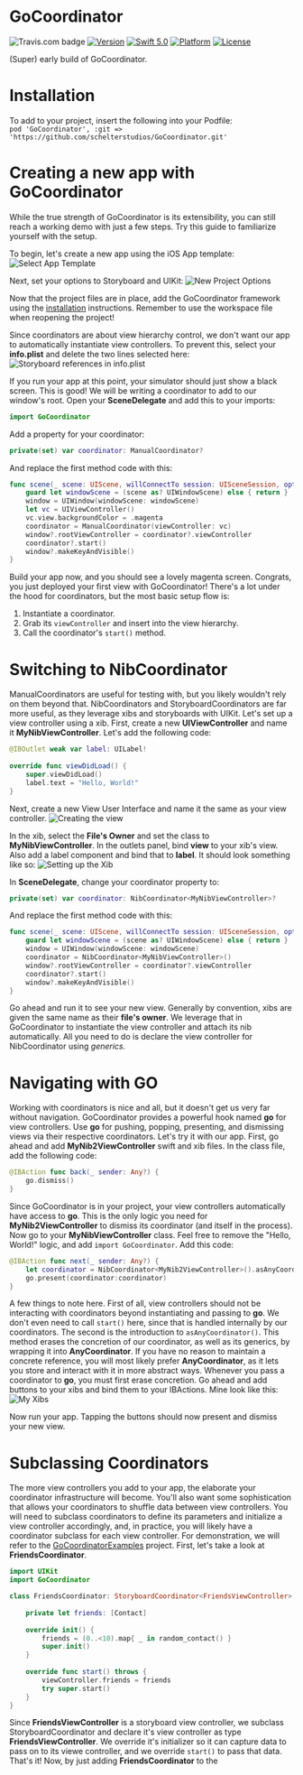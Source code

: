 # GoCoordinator
![Travis.com badge](https://travis-ci.org/schelterstudios/GoCoordinator.svg?branch=master)
[![Version](https://img.shields.io/cocoapods/v/GoCoordinator.svg?style=flat)](http://cocoapods.org/pods/GoCoordinator)
[![Swift 5.0](https://img.shields.io/badge/Swift-5.0-orange.svg?style=flat)](https://swift.org/)
[![Platform](https://img.shields.io/cocoapods/p/GoCoordinator.svg?style=flat)](http://cocoapods.org/pods/GoCoordinator)
[![License](https://img.shields.io/cocoapods/l/GoCoordinator.svg?style=flat)](http://cocoapods.org/pods/GoCoordinator)

(Super) early build of GoCoordinator.

# Installation
 To add to your project, insert the following into your Podfile:  
`pod 'GoCoordinator', :git => 'https://github.com/schelterstudios/GoCoordinator.git'`

# Creating a new app with GoCoordinator
While the true strength of GoCoordinator is its extensibility, you can still reach a working demo with just a few steps. Try this guide to familiarize yourself with the setup.

To begin, let's create a new app using the iOS App template:
![Select App Template](https://github.com/schelterstudios/GoCoordinator/blob/master/images/setup1.png)

Next, set your options to Storyboard and UIKit:
![New Project Options](https://github.com/schelterstudios/GoCoordinator/blob/master/images/setup2.png)

Now that the project files are in place, add the GoCoordinator framework using the [installation](https://github.com/schelterstudios/GoCoordinator/blob/intro-documentation/README.md#installation) instructions. Remember to use the workspace file when reopening the project!

Since coordinators are about view hierarchy control, we don't want our app to automatically instantiate view controllers. To prevent this, select your **info.plist** and delete the two lines selected here:
![Storyboard references in info.plist](https://github.com/schelterstudios/GoCoordinator/blob/master/images/setup3.png)

If you run your app at this point, your simulator should just show a black screen. This is good! We will be writing a coordinator to add to our window's root.
Open your **SceneDelegate** and add this to your imports:
```swift
import GoCoordinator
```
Add a property for your coordinator:
```swift
private(set) var coordinator: ManualCoordinator?
```
And replace the first method code with this:
```swift
func scene(_ scene: UIScene, willConnectTo session: UISceneSession, options connectionOptions: UIScene.ConnectionOptions) {
    guard let windowScene = (scene as? UIWindowScene) else { return }
    window = UIWindow(windowScene: windowScene)
    let vc = UIViewController()
    vc.view.backgroundColor = .magenta
    coordinator = ManualCoordinator(viewController: vc)
    window?.rootViewController = coordinator?.viewController
    coordinator?.start()
    window?.makeKeyAndVisible()
}
```
Build your app now, and you should see a lovely magenta screen. Congrats, you just deployed your first view with GoCoordinator! There's a lot under the hood for coordinators, but the most basic setup flow is:
1. Instantiate a coordinator.
2. Grab its `viewController` and insert into the view hierarchy.
3. Call the coordinator's `start()` method.

# Switching to NibCoordinator
ManualCoordinators are useful for testing with, but you likely wouldn't rely on them beyond that. NibCoordinators and StoryboardCoordinators are far more useful, as they leverage xibs and storyboards with UIKit. Let's set up a view controller using a xib. First, create a new **UIViewController** and name it **MyNibViewController**. Let's add the following code:
```swift
@IBOutlet weak var label: UILabel!
    
override func viewDidLoad() {
    super.viewDidLoad()
    label.text = "Hello, World!"
}
```
Next, create a new View User Interface and name it the same as your view controller.
![Creating the view](https://github.com/schelterstudios/GoCoordinator/blob/master/images/nib1.png)

In the xib, select the **File's Owner** and set the class to **MyNibViewController**. In the outlets panel, bind **view** to your xib's view. Also add a label component and bind that to **label**. It should look something like so:
![Setting up the Xib](https://github.com/schelterstudios/GoCoordinator/blob/master/images/nib2.png)

In **SceneDelegate**, change your coordinator property to:
```swift
private(set) var coordinator: NibCoordinator<MyNibViewController>?
```
And replace the first method code with this:
```swift
func scene(_ scene: UIScene, willConnectTo session: UISceneSession, options connectionOptions: UIScene.ConnectionOptions) {
    guard let windowScene = (scene as? UIWindowScene) else { return }
    window = UIWindow(windowScene: windowScene)
    coordinator = NibCoordinator<MyNibViewController>()
    window?.rootViewController = coordinator?.viewController
    coordinator?.start()
    window?.makeKeyAndVisible()
}
```
Go ahead and run it to see your new view. Generally by convention, xibs are given the same name as their **file's owner**. We leverage that in GoCoordinator to instantiate the view controller and attach its nib automatically. All you need to do is declare the view controller for NibCoordinator using *generics.* 

# Navigating with GO
Working with coordinators is nice and all, but it doesn't get us very far without navigation. GoCoordinator provides a powerful hook named **go** for view controllers. Use **go** for pushing, popping, presenting, and dismissing views via their respective coordinators. Let's try it with our app. First, go ahead and add **MyNib2ViewController** swift and xib files. In the class file, add the following code:
```swift
@IBAction func back(_ sender: Any?) {
    go.dismiss()
}
```
Since GoCoordinator is in your project, your view controllers automatically have access to **go**. This is the only logic you need for **MyNib2ViewController** to dismiss its coordinator (and itself in the process). Now go to your **MyNibViewController** class. Feel free to remove the "Hello, World!" logic, and add `import GoCoordinator`. Add this code:
```swift
@IBAction func next(_ sender: Any?) {
    let coordinator = NibCoordinator<MyNib2ViewController>().asAnyCoordinator()
    go.present(coordinator:coordinator)
}
```
A few things to note here. First of all, view controllers should not be interacting with coordinators beyond instantiating and passing to **go**. We don't even need to call `start()` here, since that is handled internally by our coordinators. The second is the introduction to `asAnyCoordinator()`. This method erases the concretion of our coordinator, as well as its generics, by wrapping it into **AnyCoordinator**. If you have no reason to maintain a concrete reference, you will most likely prefer **AnyCoordinator**, as it lets you store and interact with it in more abstract ways. Whenever you pass a coordinator to **go**, you must first erase concretion. Go ahead and add buttons to your xibs and bind them to your IBActions. Mine look like this:
![My Xibs](/images/nib3.png)

Now run your app. Tapping the buttons should now present and dismiss your new view.

# Subclassing Coordinators
The more view controllers you add to your app, the elaborate your coordinator infrastructure will become. You'll also want some sophistication that allows your coordinators to shuffle data between view controllers. You will need to subclass coordinators to define its parameters and initialize a view controller accordingly, and, in practice, you will likely have a coordinator subclass for each view controller. For demonstration, we will refer to the [GoCoordinatorExamples](https://github.com/schelterstudios/GoCoordinator/tree/master/GoCoordinatorExamples) project. First, let's take a look at **FriendsCoordinator**.
```swift
import UIKit
import GoCoordinator

class FriendsCoordinator: StoryboardCoordinator<FriendsViewController> {
    
    private let friends: [Contact]
    
    override init() {
        friends = (0..<10).map{ _ in random_contact() }
        super.init()
    }
    
    override func start() throws {
        viewController.friends = friends
        try super.start()
    }
}
```
Since **FriendsViewController** is a storyboard view controller, we subclass StoryboardCoordinator and declare it's view controller as type **FriendsViewController**. We override it's initializer so it can capture data to pass on to its viewe controller, and we override `start()` to pass that data. That's it! Now, by just adding **FriendsCoordinator** to the 
